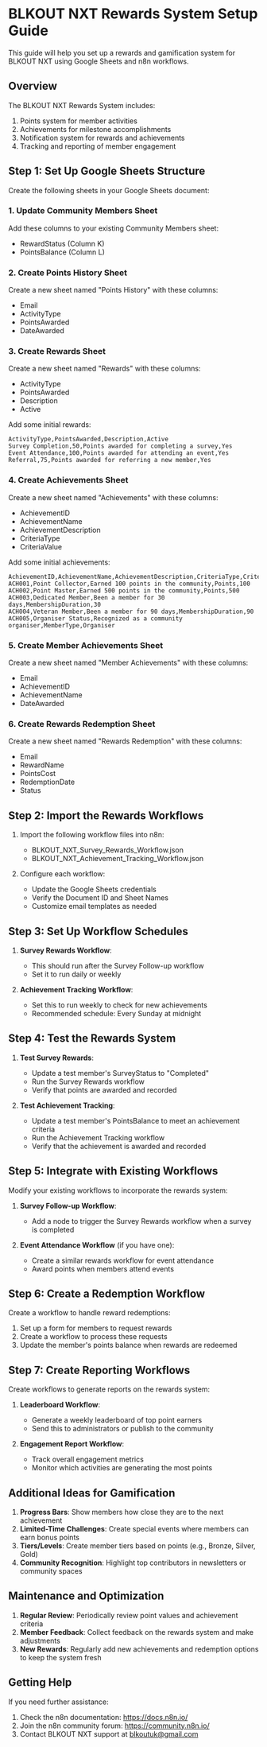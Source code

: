 # BLKOUT NXT Rewards System Setup Guide

This guide will help you set up a rewards and gamification system for BLKOUT NXT using Google Sheets and n8n workflows.

## Overview

The BLKOUT NXT Rewards System includes:

1. Points system for member activities
2. Achievements for milestone accomplishments
3. Notification system for rewards and achievements
4. Tracking and reporting of member engagement

## Step 1: Set Up Google Sheets Structure

Create the following sheets in your Google Sheets document:

### 1. Update Community Members Sheet

Add these columns to your existing Community Members sheet:
- RewardStatus (Column K)
- PointsBalance (Column L)

### 2. Create Points History Sheet

Create a new sheet named "Points History" with these columns:
- Email
- ActivityType
- PointsAwarded
- DateAwarded

### 3. Create Rewards Sheet

Create a new sheet named "Rewards" with these columns:
- ActivityType
- PointsAwarded
- Description
- Active

Add some initial rewards:
```
ActivityType,PointsAwarded,Description,Active
Survey Completion,50,Points awarded for completing a survey,Yes
Event Attendance,100,Points awarded for attending an event,Yes
Referral,75,Points awarded for referring a new member,Yes
```

### 4. Create Achievements Sheet

Create a new sheet named "Achievements" with these columns:
- AchievementID
- AchievementName
- AchievementDescription
- CriteriaType
- CriteriaValue

Add some initial achievements:
```
AchievementID,AchievementName,AchievementDescription,CriteriaType,CriteriaValue
ACH001,Point Collector,Earned 100 points in the community,Points,100
ACH002,Point Master,Earned 500 points in the community,Points,500
ACH003,Dedicated Member,Been a member for 30 days,MembershipDuration,30
ACH004,Veteran Member,Been a member for 90 days,MembershipDuration,90
ACH005,Organiser Status,Recognized as a community organiser,MemberType,Organiser
```

### 5. Create Member Achievements Sheet

Create a new sheet named "Member Achievements" with these columns:
- Email
- AchievementID
- AchievementName
- DateAwarded

### 6. Create Rewards Redemption Sheet

Create a new sheet named "Rewards Redemption" with these columns:
- Email
- RewardName
- PointsCost
- RedemptionDate
- Status

## Step 2: Import the Rewards Workflows

1. Import the following workflow files into n8n:
   - BLKOUT_NXT_Survey_Rewards_Workflow.json
   - BLKOUT_NXT_Achievement_Tracking_Workflow.json

2. Configure each workflow:
   - Update the Google Sheets credentials
   - Verify the Document ID and Sheet Names
   - Customize email templates as needed

## Step 3: Set Up Workflow Schedules

1. **Survey Rewards Workflow**:
   - This should run after the Survey Follow-up workflow
   - Set it to run daily or weekly

2. **Achievement Tracking Workflow**:
   - Set this to run weekly to check for new achievements
   - Recommended schedule: Every Sunday at midnight

## Step 4: Test the Rewards System

1. **Test Survey Rewards**:
   - Update a test member's SurveyStatus to "Completed"
   - Run the Survey Rewards workflow
   - Verify that points are awarded and recorded

2. **Test Achievement Tracking**:
   - Update a test member's PointsBalance to meet an achievement criteria
   - Run the Achievement Tracking workflow
   - Verify that the achievement is awarded and recorded

## Step 5: Integrate with Existing Workflows

Modify your existing workflows to incorporate the rewards system:

1. **Survey Follow-up Workflow**:
   - Add a node to trigger the Survey Rewards workflow when a survey is completed

2. **Event Attendance Workflow** (if you have one):
   - Create a similar rewards workflow for event attendance
   - Award points when members attend events

## Step 6: Create a Redemption Workflow

Create a workflow to handle reward redemptions:

1. Set up a form for members to request rewards
2. Create a workflow to process these requests
3. Update the member's points balance when rewards are redeemed

## Step 7: Create Reporting Workflows

Create workflows to generate reports on the rewards system:

1. **Leaderboard Workflow**:
   - Generate a weekly leaderboard of top point earners
   - Send this to administrators or publish to the community

2. **Engagement Report Workflow**:
   - Track overall engagement metrics
   - Monitor which activities are generating the most points

## Additional Ideas for Gamification

1. **Progress Bars**: Show members how close they are to the next achievement
2. **Limited-Time Challenges**: Create special events where members can earn bonus points
3. **Tiers/Levels**: Create member tiers based on points (e.g., Bronze, Silver, Gold)
4. **Community Recognition**: Highlight top contributors in newsletters or community spaces

## Maintenance and Optimization

1. **Regular Review**: Periodically review point values and achievement criteria
2. **Member Feedback**: Collect feedback on the rewards system and make adjustments
3. **New Rewards**: Regularly add new achievements and redemption options to keep the system fresh

## Getting Help

If you need further assistance:

1. Check the n8n documentation: https://docs.n8n.io/
2. Join the n8n community forum: https://community.n8n.io/
3. Contact BLKOUT NXT support at blkoutuk@gmail.com
